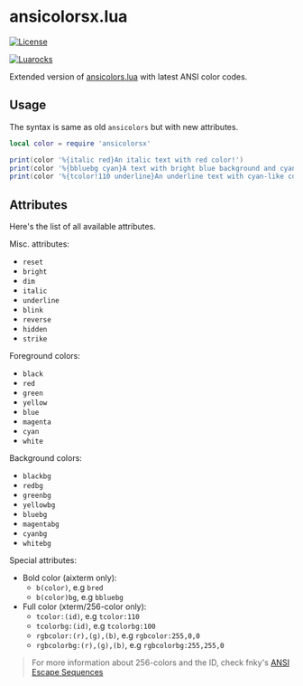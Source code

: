 # ansicolorsx.lua
[![License](https://img.shields.io/badge/License-MIT-brightgreen.svg)](COPYING)

[![Luarocks](https://img.shields.io/luarocks/v/UrNightmaree/ansicolorsx?label=Luarocks&logo=Lua)](https://luarocks.org/modules/UrNightmaree/ansicolorsx)

Extended version of [ansicolors.lua](https://github.com/kikito/ansicolors.lua) with latest ANSI color codes.

## Usage
The syntax is same as old `ansicolors` but with new attributes.
```lua
local color = require 'ansicolorsx'

print(color '%{italic red}An italic text with red color!')
print(color '%{bbluebg cyan}A text with bright blue background and cyan foreground color!')
print(color '%{tcolor!110 underline}An underline text with cyan-like color!')
```

## Attributes
Here's the list of all available attributes.

Misc. attributes:
 * `reset`
 * `bright`
 * `dim`
 * `italic`
 * `underline`
 * `blink`
 * `reverse`
 * `hidden`
 * `strike`

Foreground colors:
 * `black`
 * `red`
 * `green`
 * `yellow`
 * `blue`
 * `magenta`
 * `cyan`
 * `white`

Background colors:
 * `blackbg`
 * `redbg`
 * `greenbg`
 * `yellowbg`
 * `bluebg`
 * `magentabg`
 * `cyanbg`
 * `whitebg`

Special attributes:
 * Bold color (aixterm only):
   * `b(color)`, e.g `bred`
   * `b(color)bg`, e.g `bbluebg`
 * Full color (xterm/256-color only):
   * `tcolor:(id)`, e.g `tcolor:110`
   * `tcolorbg:(id)`, e.g `tcolorbg:100`
   * `rgbcolor:(r),(g),(b)`, e.g `rgbcolor:255,0,0`
   * `rgbcolorbg:(r),(g),(b)`, e.g `rgbcolorbg:255,255,0`

> For more information about 256-colors and the ID, check fnky's [ANSI Escape Sequences](https://gist.github.com/fnky/458719343aabd01cfb17a3a4f7296797#256-colors)

